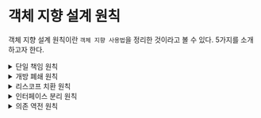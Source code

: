 # 객체 지향 설계 원칙

객체 지향 설계 원칙이란 `객체 지향 사용법`을 정리한 것이라고 볼 수 있다. 5가지를 소개하고자 한다.

<details>
<summary>단일 책임 원칙</summary>

---
- 하나의 클래스가 하나의 책임과 역할을 갖도록 하는 것.
- 클래스는 그 역할을 완전히 캡슐화해야한다.
---
</details>

<details>
<summary>개방 폐쇄 원칙</summary>

---
- 확장에는 열려있고 수정에는 닫혀있도록 하는 것.
- 상속과 다형성을 이용하여 확장시킬거나 기능을 추가할 수 있다.
---
</details>

<details>
<summary>리스코프 치환 원칙</summary>

---
- 자식클래스는 언제나 부모클래스를 대체할 수 있어야 한다.
- 자식클래스가 부모클래스의 책임을 무시/재정의하지 않고 `확장만을 수행해야한다` -> Overriding하더라도 super클래스의 메서드를 호출하고 추가적인 작업을 해야한다.
---
</details>

<details>
<summary>인터페이스 분리 원칙</summary>

---
- 자신이 사용하지 않는 인터페이스를 구현하지 말아야 한다.
- 기능별로 쪼개서 여러개의 인터페이스를 이용하는 것이 좋다.
---
</details>

<details>
<summary>의존 역전 원칙</summary>

---
- 의존 관계를 맺을 때 변하기 쉬운 것이 아닌 거의 변하지 않는 것에 의존해야 한다.
- 구체적인 클래스보다 인터페이스와 관계를 맺어 의존 관계를 역전시킴으로서 유지/보수에 좋다
---
</details>